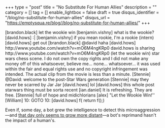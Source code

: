 +++
type = "post"
title = "No Substitute For Human Allies"
description = ""
category = []
tag = []
enable_lightbox = false
draft = true
disqus_identifier = "/blog/no-substitute-for-human-allies"
disqus_url = "https://emptysqua.re/blog//blog/no-substitute-for-human-allies/"
+++

<p>[brandon.black] let the wookie win
[benjamin.vishny] what is the wookie?
[david.hows] :|
[benjamin.vishny] if you mean rookie, I'm a rookie (intern)
[david.hows] get out
[brandon.black] @david haha
[david.hows] http://www.youtube.com/watch?v=mO6M4ngKRp0
david.hows is sharing http://www.youtube.com/watch?v=mO6M4ngKRp0 (let the wookie win)
star wars chess scene. I do not own the copy rights and I did not make any money off of this whatsoever, believe me... none... whatsoever... it was used within the fair and equal rights use and no copyright infringement was intended. The actual clip from the movie is less than a minute.
[Stennie] @David: welcome to the post-Star Wars generation
[Stennie] may they never be scarred by Jar Jar
[david.hows] lol
[david.hows] this whole post starwars thing must be sorta recent
[ian.daniel] It is refreshing. They are free.
[Stennie] full of hope and midichlorians
[alex] "Let the Wookie Win!''
[William] 10: GOTO 10:
[david.hows] f( return f();)</p>
<p>Even if, some day, a bot grew the intelligence to detect this microaggression&mdash;and <a href="http://www.nytimes.com/2016/04/07/science/artificial-intelligence-when-is-the-singularity.html">that day only seems to grow more distant</a>&mdash;a bot's reprimand hasn't the impact of a human's.</p>
